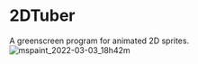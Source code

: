 # 2DTuber
A greenscreen program for animated 2D sprites. 
![mspaint_2022-03-03_18h42m](https://user-images.githubusercontent.com/46970089/156860544-9ba661af-e274-417a-8261-61474eff466e.jpg)
